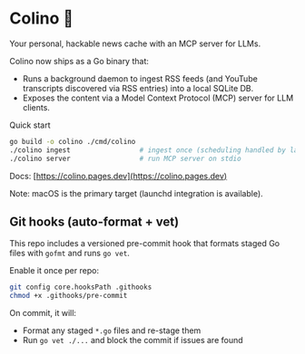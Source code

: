 
# Colino 📰

Your personal, hackable news cache with an MCP server for LLMs.

Colino now ships as a Go binary that:
- Runs a background daemon to ingest RSS feeds (and YouTube transcripts discovered via RSS entries) into a local SQLite DB.
- Exposes the content via a Model Context Protocol (MCP) server for LLM clients.

Quick start
```bash
go build -o colino ./cmd/colino
./colino ingest                 # ingest once (scheduling handled by launchd/systemd)
./colino server                 # run MCP server on stdio
```

Docs: [https://colino.pages.dev](https://colino.pages.dev)

Note: macOS is the primary target (launchd integration is available).

## Git hooks (auto-format + vet)

This repo includes a versioned pre-commit hook that formats staged Go files with `gofmt` and runs `go vet`.

Enable it once per repo:

```bash
git config core.hooksPath .githooks
chmod +x .githooks/pre-commit
```

On commit, it will:
- Format any staged `*.go` files and re-stage them
- Run `go vet ./...` and block the commit if issues are found
